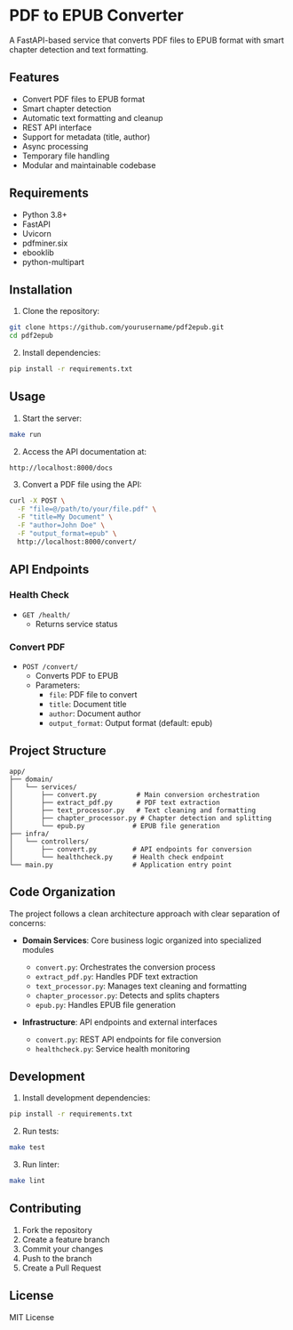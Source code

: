 # PDF to EPUB Converter

A FastAPI-based service that converts PDF files to EPUB format with smart chapter detection and text formatting.

## Features

- Convert PDF files to EPUB format
- Smart chapter detection
- Automatic text formatting and cleanup
- REST API interface
- Support for metadata (title, author)
- Async processing
- Temporary file handling
- Modular and maintainable codebase

## Requirements

- Python 3.8+
- FastAPI
- Uvicorn
- pdfminer.six
- ebooklib
- python-multipart

## Installation

1. Clone the repository:
```bash
git clone https://github.com/yourusername/pdf2epub.git
cd pdf2epub
```

2. Install dependencies:
```bash
pip install -r requirements.txt
```

## Usage

1. Start the server:
```bash
make run
```

2. Access the API documentation at:
```
http://localhost:8000/docs
```

3. Convert a PDF file using the API:
```bash
curl -X POST \
  -F "file=@/path/to/your/file.pdf" \
  -F "title=My Document" \
  -F "author=John Doe" \
  -F "output_format=epub" \
  http://localhost:8000/convert/
```

## API Endpoints

### Health Check
- `GET /health/`
  - Returns service status

### Convert PDF
- `POST /convert/`
  - Converts PDF to EPUB
  - Parameters:
    - `file`: PDF file to convert
    - `title`: Document title
    - `author`: Document author
    - `output_format`: Output format (default: epub)

## Project Structure

```
app/
├── domain/
│   └── services/
│       ├── convert.py          # Main conversion orchestration
│       ├── extract_pdf.py      # PDF text extraction
│       ├── text_processor.py   # Text cleaning and formatting
│       ├── chapter_processor.py # Chapter detection and splitting
│       └── epub.py            # EPUB file generation
├── infra/
│   └── controllers/
│       ├── convert.py         # API endpoints for conversion
│       └── healthcheck.py     # Health check endpoint
└── main.py                    # Application entry point
```

## Code Organization

The project follows a clean architecture approach with clear separation of concerns:

- **Domain Services**: Core business logic organized into specialized modules
  - `convert.py`: Orchestrates the conversion process
  - `extract_pdf.py`: Handles PDF text extraction
  - `text_processor.py`: Manages text cleaning and formatting
  - `chapter_processor.py`: Detects and splits chapters
  - `epub.py`: Handles EPUB file generation

- **Infrastructure**: API endpoints and external interfaces
  - `convert.py`: REST API endpoints for file conversion
  - `healthcheck.py`: Service health monitoring

## Development

1. Install development dependencies:
```bash
pip install -r requirements.txt
```

2. Run tests:
```bash
make test
```

3. Run linter:
```bash
make lint
```

## Contributing

1. Fork the repository
2. Create a feature branch
3. Commit your changes
4. Push to the branch
5. Create a Pull Request

## License

MIT License